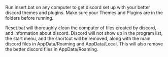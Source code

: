Run insert.bat on any computer to get discord set up with your better discord
themes and plugins. Make sure your Themes and Plugins are in the folders before
running.

Reset.bat will thoroughly clean the computer of files created by discord, and 
information about discord. Discord will not show up in the program list, the 
start menu, and the shortcut will be removed, along with the main discord files 
in AppData/Roaming and AppData/Local. This will also remove the better discord files in AppData/Roaming.